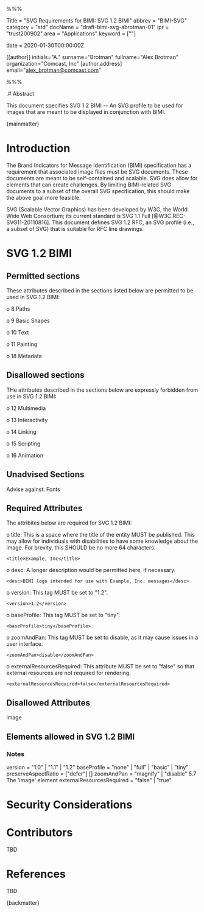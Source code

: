 %%%

   Title = "SVG Requirements for BIMI: SVG 1.2 BIMI"
   abbrev = "BIMI-SVG"
   category = "std"
   docName = "draft-bimi-svg-abrotman-01"
   ipr = "trust200902"
   area = "Applications"
   keyword = [""]

   date = 2020-01-30T00:00:00Z
   
   [[author]]
   initials="A."
   surname="Brotman"
   fullname="Alex Brotman"
   organization="Comcast, Inc"
     [author.address]
     email="alex_brotman@comcast.com"

%%%


.# Abstract

This document specifies SVG 1.2 BIMI -- An SVG profile to be used for
images that are meant to be displayed in conjunction with BIMI.

{mainmatter}

# Introduction

The Brand Indicators for Message Identification (BIMI) specification has 
a requirement that associated image files must be SVG documents. These
documents are meant to be self-contained and scalable.  SVG does allow
for elements that can create challenges.  By limiting BIMI-related SVG
documents to a subset of the overall SVG specification, this should make
the above goal more feasible.

SVG (Scalable Vector Graphics) has been developed by W3C, the World
Wide Web Consortium; its current standard is SVG 1.1 Full
[@W3C.REC-SVG11-20110816].  This document defines SVG 1.2 RFC, an SVG
profile (i.e., a subset of SVG) that is suitable for RFC line
drawings.

# SVG 1.2 BIMI

## Permitted sections

These attributes described in the sections listed below are permitted
to be used in SVG 1.2 BIMI:

o 8 Paths

o 9 Basic Shapes

o 10 Text

o 11 Painting 

o 18 Metadata

## Disallowed sections

THe attributes described in the sections below are expressly
forbidden from use in SVG 1.2 BIMI:

o 12 Multimedia

o 13 Interactivity

o 14 Linking

o 15 Scripting

o 16 Animation

## Unadvised Sections

Advise against: Fonts

## Required Attributes

The attribites below are required for SVG 1.2 BIMI:

o title: This is a space where the title of the entity MUST be
 published. This may allow for individuals with disabilities 
 to have some knowledge about the image. For brevity, this SHOULD 
 be no more 64 characters.
 
 `<title>Example, Inc</title>`

o desc: A longer description would be permitted here, if necessary.

`<desc>BIMI logo intended for use with Example, Inc. messages</desc>`

o version: This tag MUST be set to "1.2".

`<version>1.2</version>`

o baseProfile: This tag MUST be set to "tiny".

`<baseProfile>tiny</baseProfile>`

o zoomAndPan: This tag MUST be set to disable, as it may cause issues in
 a user interface.

`<zoomAndPan>disable</zoomAndPan>`

o externalResourcesRequired: This attribute MUST be set to "false" so that
 external resources are not required for rendering.
 
`<externalResourcesRequired>false</externalResourcesRequired>`


## Disallowed Attributes

image

## Elements allowed in SVG 1.2 BIMI



### Notes

version = "1.0" | "1.1" | "1.2"
baseProfile = "none" | "full" | "basic" | "tiny"
preserveAspectRatio = ["defer"] <align> [<meet>]
zoomAndPan = "magnify" | "disable"
5.7 The 'image' element
externalResourcesRequired = "false" | "true"


# Security Considerations

# Contributors
TBD

# References
TBD



{backmatter}
